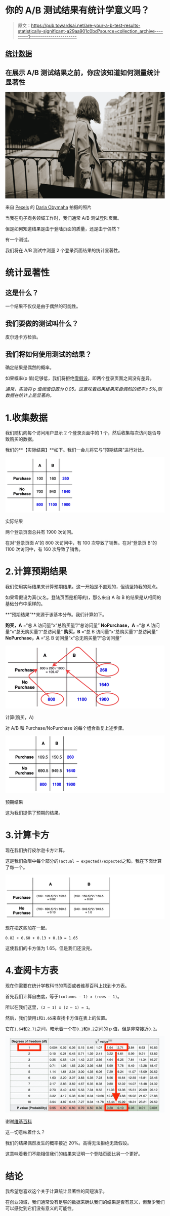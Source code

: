 # 你的 A/B 测试结果有统计学意义吗？

> 原文：<https://pub.towardsai.net/are-your-a-b-test-results-statistically-significant-a29aa901c0bd?source=collection_archive---------1----------------------->

## [统计数据](https://towardsai.net/p/category/statistics)

## 在展示 A/B 测试结果之前，你应该知道如何测量统计显著性

![](img/31c79113f9f9060a6808f53b760d5e34.png)

来自 [Pexels](https://www.pexels.com/photo/shallow-focus-photography-of-woman-beside-fence-1684915/?utm_content=attributionCopyText&utm_medium=referral&utm_source=pexels) 的 [Daria Obymaha](https://www.pexels.com/@dariaobymaha?utm_content=attributionCopyText&utm_medium=referral&utm_source=pexels) 拍摄的照片

当我在电子商务领域工作时，我们通常 A/B 测试登陆页面。

但是如何知道结果是由于登陆页面的质量，还是由于偶然？

有一个测试。

我们将在 A/B 测试中测量 2 个登录页面结果的统计显著性。

# 统计显著性

## 这是什么？

一个结果不仅仅是由于偶然的可能性。

## 我们要做的测试叫什么？

皮尔逊卡方检验。

## 我们将如何使用测试的结果？

确定结果是偶然的概率。

如果概率(p 值)足够低，我们将拒绝[零假设](https://en.wikipedia.org/wiki/Null_hypothesis)，即两个登录页面之间没有差异。

*通常，实验将 p 值阈值设置为 0.05。这意味着如果结果来自偶然的概率≤ 5%,则数据在统计上是显著的。*

# 1.收集数据

我们随机向每个访问用户显示 2 个登录页面中的 1 个，然后收集每次访问是否导致购买的数据。

我们的**【实际结果】**如下。我们一会儿将它与“预期结果”进行对比。

![](img/97b97bb9a3aea4abac10a3f535fced70.png)

实际结果

两个登录页面总共有 1900 次访问。

在对“登录页面 A”的 800 次访问中，有 100 次导致了销售。在对“登录页 B”的 1100 次访问中，有 160 次导致了销售。

# 2.计算预期结果

我们使用实际结果来计算预期结果。这一开始是不直观的，但请坚持我的观点。

如果零假设为真(又名。登陆页面是相等的)，那么来自 A 和 B 的结果是从相同的基础分布中采样的。

**“预期结果”**来源于该基本分布。我们计算如下。

**购买，A** =“总 A 访问量”x“总购买量”/“总访问量”
**NoPurchase，A** =“总 A 访问量”x“总无购买量”/“总访问量”
**购买，B** =“总 B 访问量”x“总购买量”/“总访问量”
**NoPurchase，A** =“总 B 访问量”x“总无购买量”/“总访问量”

![](img/b9e6aea444b0ec3069c80f50e47a6e3a.png)

计算(购买，A)

对 A/B 和 Purchase/NoPurchase 的每个组合重复上述步骤。

![](img/6647d77a1ce036be9c735e93697795cb.png)

预期结果

这为我们提供了预期的结果。

# 3.计算卡方

现在我们执行皮尔逊卡方计算。

这是我们象限中每个部分的`(actual — expected)/expected`之和。我在下面计算了每一个。

![](img/2b34bd944d18594e2994ef67c0fd3749.png)

现在把这些加在一起。

```
0.82 + 0.60 + 0.13 + 0.10 = 1.65
```

这使我们的卡方值为 1.65。但是我们还没完。

# 4.查阅卡方表

现在你需要在统计学教科书的背面或者维基百科上找到卡方表。

首先我们计算自由度，等于`(columns — 1) x (rows — 1)`。

所以在我们这里，`(2 — 1) x (2 — 1) = 1`。

然后，我们使用`1`和`1.65`来查找卡方值在表上的位置。

它在`1.64`和`2.71`之间，暗示着一个在`0.1`和`0.2`之间的 p 值，但是非常接近`0.2`。

![](img/b329b67ecbb35231f14c3311b9b9b979.png)

谢谢[维基百科](https://en.wikipedia.org/wiki/Chi-square_distribution#Table_of_%CF%872_values_vs_p-values)

这一切意味着什么？

我们的结果偶然发生的概率接近 20%。高得无法拒绝无效假设。

这意味着我们不能相信我们的结果来证明一个登陆页面比另一个更好。

# 结论

我希望您喜欢这个关于计算统计显著性的简短演示。

在创业领域，我们通常没有足够的数据来确认我们的结果是否有意义，但至少我们可以感觉到它们没有意义的可能性。